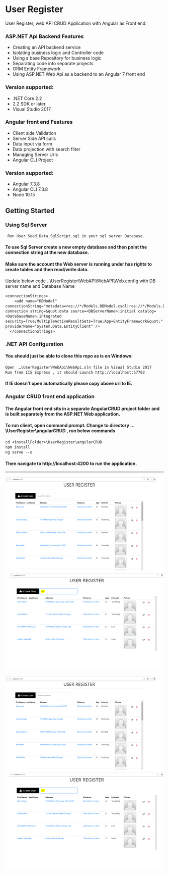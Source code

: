 # User Register

User Register, web API CRUD Application with Angular as Front end.

### ASP.NET Api Backend Features

* Creating an API backend service
* Isolating business logic and Controller code
* Using a base Repository for business logic
* Separating code into separate projects
* ORM Entity Framework 
* Using ASP.NET Web Api as a backend to an Angular 7 front end

### Version supported:
* .NET Core 2.2
* 2.2 SDK or later
* Visual Studio 2017

### Angular front end Features
* Client side Validation
* Server Side API calls 
* Data input via form 
* Data projection with search filter 
* Managing Server Urls 
* Angular CLI Project

### Version supported:
* Angular 7.3.8
* Angular CLI 7.3.8
* Node 10.15



## Getting Started

### Using Sql Server

``````````````````````````````````````````````````````````````
 Run User_Seed_Data_SqlScript.sql in your sql server Database. 
``````````````````````````````````````````````````````````````

#### To use Sql Server create a new empty database and then point the connection string at the new database.

#### Make sure the account the Web server is running under has rights to create tables and then read/write data.

Update below code ..\UserRegister\WebAPI\WebAPI\Web.config with DB server name and Database Name 

``````````````````````````````````````````````
<connectionStrings>
    <add name="DBModel" connectionString="metadata=res://*/Models.DBModel.csdl|res://*/Models.DBModel.ssdl|res://*/Models.DBModel.msl;provider=System.Data.SqlClient;provider connection string=&quot;data source=<DBServerName>;initial catalog=<DatabaseName>;integrated security=True;MultipleActiveResultSets=True;App=EntityFramework&quot;" providerName="System.Data.EntityClient" />
  </connectionStrings>
``````````````````````````````````````````````
  
  
### .NET API Configuration

#### You should just be able to clone this repo as is on Windows:

``````````````````````````````````````````````
Open  …\UserRegister\WebApi\WebApi.sln file in Visual Studio 2017
Run from IIS Express , it should Launch http://localhost:57702 
``````````````````````````````````````````````

#### If IE doesn’t open automatically please copy above url to IE.

### Angular CRUD front end application 

#### The Angular front end sits in a separate AngularCRUD project folder and is built separately from the ASP.NET Web application.
#### To run client, open command prompt. Change to directory  …\UserRegister\angularCRUD  , run below commands 

``````````````````````````````````````````````
cd <installFolder>\UserRegister\angularCRUD
npm install
ng serve --o
``````````````````````````````````````````````

#### Then navigate to http://localhost:4200 to run the application. 

------------------------------------------------------------------------------


![Screenshot](https://github.com/cpadsalgi/UserRegister/blob/master/SNAPSHOT1.png)


![Screenshot](https://github.com/cpadsalgi/UserRegister/blob/master/SNAPSHOT1.png)
